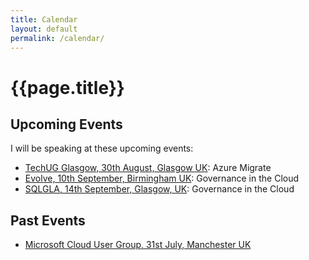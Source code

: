 ```yaml
---
title: Calendar
layout: default
permalink: /calendar/
---
```

<div class="page-header">
    <h1 class="page-title">{{page.title}}</h1>
</div>

## Upcoming Events

I will be speaking at these upcoming events:

* [TechUG Glasgow, 30th August, Glasgow UK](https;//www.technologyug.co.uk): Azure Migrate
* [Evolve, 10th September, Birmingham UK](https://www.evolveconf.co.uk/): Governance in the Cloud
* [SQLGLA, 14th September, Glasgow, UK](https://www.sqlgla.co.uk): Governance in the Cloud

## Past Events

* [Microsoft Cloud User Group, 31st July, Manchester UK](https://www.mscug.co.uk)